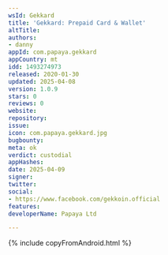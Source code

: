 ```yaml
---
wsId: Gekkard
title: 'Gekkard: Prepaid Card & Wallet'
altTitle: 
authors:
- danny
appId: com.papaya.gekkard
appCountry: mt
idd: 1493274973
released: 2020-01-30
updated: 2025-04-08
version: 1.0.9
stars: 0
reviews: 0
website: 
repository: 
issue: 
icon: com.papaya.gekkard.jpg
bugbounty: 
meta: ok
verdict: custodial
appHashes: 
date: 2025-04-09
signer: 
twitter: 
social:
- https://www.facebook.com/gekkoin.official
features: 
developerName: Papaya Ltd

---
```


{% include copyFromAndroid.html %}
